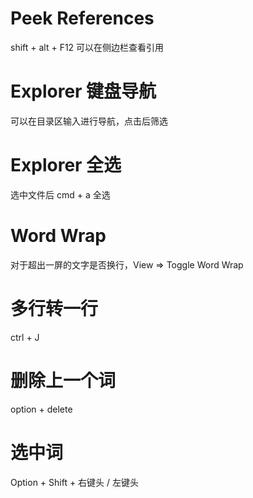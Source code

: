 # Peek References

shift + alt + F12 可以在侧边栏查看引用

# Explorer 键盘导航

可以在目录区输入进行导航，点击后筛选

# Explorer 全选

选中文件后 cmd + a 全选

# Word Wrap

对于超出一屏的文字是否换行，View => Toggle Word Wrap

# 多行转一行

ctrl + J

# 删除上一个词

option + delete

# 选中词

Option + Shift + 右键头 / 左键头